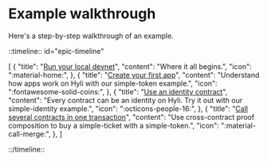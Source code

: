 # Example walkthrough

Here's a step-by-step walkthrough of an example.

::timeline:: id="epic-timeline"

[
    {
        "title": "[Run your local devnet](../devnet.md)",
        "content": "Where it all begins.",
        "icon": ":material-home:",
    },
    {
        "title": "[Create your first app](./first-token-contract.md)",
        "content": "Understand how apps work on Hyli with our simple-token example.",
        "icon": ":fontawesome-solid-coins:",
    },
    {
        "title": "[Use an identity contract](./custom-identity-contract.md)",
        "content": "Every contract can be an identity on Hyli. Try it out with our simple-identity example.",
        "icon": ":octicons-people-16:",
    },
    {
        "title": "[Call several contracts in one transaction](./proof-composition.md)",
        "content": "Use cross-contract proof composition to buy a simple-ticket with a simple-token.",
        "icon": ":material-call-merge:",
    },
]

::/timeline::